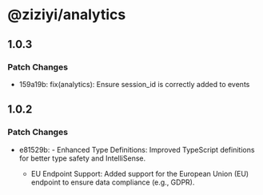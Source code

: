 # @ziziyi/analytics

## 1.0.3

### Patch Changes

- 159a19b: fix(analytics): Ensure session_id is correctly added to events

## 1.0.2

### Patch Changes

- e81529b: - Enhanced Type Definitions: Improved TypeScript definitions for better type safety and IntelliSense.

  - EU Endpoint Support: Added support for the European Union (EU) endpoint to ensure data compliance (e.g., GDPR).
